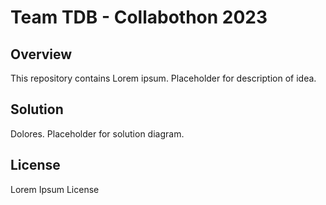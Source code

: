 # Team TDB - Collabothon 2023

## Overview
This repository contains Lorem ipsum.
Placeholder for description of idea.

## Solution
Dolores.
Placeholder for solution diagram.

## License
Lorem Ipsum License